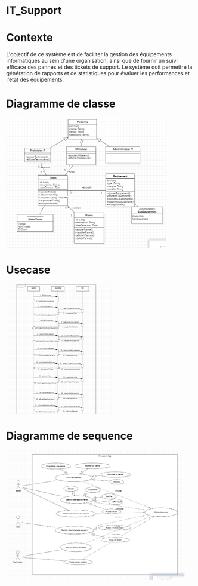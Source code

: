 # IT_Support

# Contexte
L'objectif de ce système est de faciliter la gestion des équipements informatiques au sein d'une organisation, ainsi que de fournir un suivi efficace des pannes et des tickets de support. Le système doit permettre la génération de rapports et de statistiques pour évaluer les performances et l'état des équipements.


 # Diagramme de classe

 
 <img src="https://github.com/Mouaadlahmani/IT_Support/blob/main/Uml/IT_Support%20DC.png" alt="Image Title" height="350">

 # Usecase

 
 <img src="https://github.com/Mouaadlahmani/IT_Support/blob/main/Uml/IT_Support%20DCU.png" alt="Image Title" height="350">


 # Diagramme de sequence

 
 <img src="https://github.com/Mouaadlahmani/IT_Support/blob/main/Uml/IT_Support%20DS.png" alt="Image Title" height="350">
